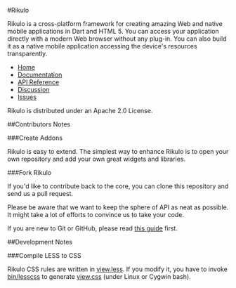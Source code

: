 #Rikulo

Rikulo is a cross-platform framework for creating amazing Web and native mobile applications
in Dart and HTML 5. You can access your application directly with a modern Web browser without
any plug-in. You can also build it as a native mobile application accessing the device's resources transparently.

* [Home](http://rikulo.org)
* [Documentation](http://docs.rikulo.org)
* [API Reference](http://api.rikulo.org)
* [Discussion](http://stackoverflow.com/questions/tagged/rikulo)
* [Issues](https://github.com/rikulo/rikulo/issues)

Rikulo is distributed under an Apache 2.0 License.

##Contributors Notes

###Create Addons

Rikulo is easy to extend. The simplest way to enhance Rikulo is to open your own repository and add your own great widgets and libraries.

###Fork Rikulo

If you'd like to contribute back to the core, you can clone this repository and send us a pull request.

Please be aware that we want to keep the sphere of API as neat as possible. It might take a lot of efforts to convince us to take your code.

If you are new to Git or GitHub, please read [this guide](https://help.github.com/articles/fork-a-repo) first.

##Development Notes

###Compile LESS to CSS

Rikulo CSS rules are written in [view.less](https://github.com/rikulo/rikulo/blob/master/resources/css/view.less). If you modify it, you have to invoke [bin/lesscss](https://github.com/rikulo/rikulo/blob/master/bin/lesscss) to generate [view.css](https://github.com/rikulo/rikulo/blob/master/resources/css/view.css) (under Linux or Cygwin bash).
